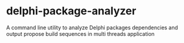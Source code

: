 # delphi-package-analyzer
A command line utility to analyze Delphi packages dependencies and output propose build sequences in multi threads application
